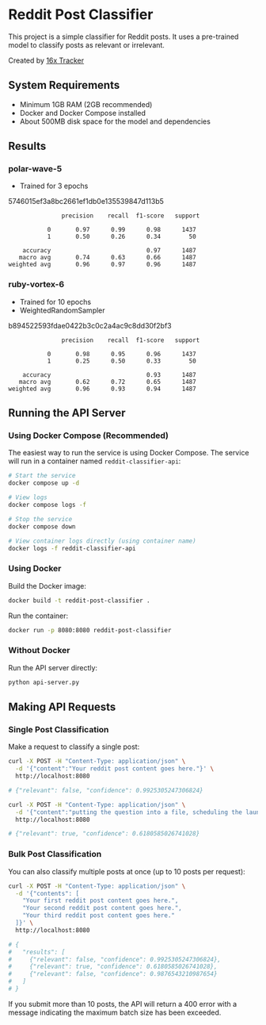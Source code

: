 # Reddit Post Classifier

This project is a simple classifier for Reddit posts. It uses a pre-trained model to classify posts as relevant or irrelevant.

Created by [16x Tracker](https://tracker.16x.engineer/)

## System Requirements

- Minimum 1GB RAM (2GB recommended)
- Docker and Docker Compose installed
- About 500MB disk space for the model and dependencies

## Results

### polar-wave-5

- Trained for 3 epochs

5746015ef3a8bc2661ef1db0e135539847d113b5

```
               precision    recall  f1-score   support

           0       0.97      0.99      0.98      1437
           1       0.50      0.26      0.34        50

    accuracy                           0.97      1487
   macro avg       0.74      0.63      0.66      1487
weighted avg       0.96      0.97      0.96      1487
```

### ruby-vortex-6

- Trained for 10 epochs
- WeightedRandomSampler

b894522593fdae0422b3c0c2a4ac9c8dd30f2bf3

```
               precision    recall  f1-score   support

           0       0.98      0.95      0.96      1437
           1       0.25      0.50      0.33        50

    accuracy                           0.93      1487
   macro avg       0.62      0.72      0.65      1487
weighted avg       0.96      0.93      0.94      1487
```

## Running the API Server

### Using Docker Compose (Recommended)

The easiest way to run the service is using Docker Compose. The service will run in a container named `reddit-classifier-api`:

```bash
# Start the service
docker compose up -d

# View logs
docker compose logs -f

# Stop the service
docker compose down

# View container logs directly (using container name)
docker logs -f reddit-classifier-api
```

### Using Docker

Build the Docker image:

```bash
docker build -t reddit-post-classifier .
```

Run the container:

```bash
docker run -p 8080:8080 reddit-post-classifier
```

### Without Docker

Run the API server directly:

```bash
python api-server.py
```

## Making API Requests

### Single Post Classification

Make a request to classify a single post:

```bash
curl -X POST -H "Content-Type: application/json" \
  -d '{"content":"Your reddit post content goes here."}' \
  http://localhost:8080

# {"relevant": false, "confidence": 0.9925305247306824}

curl -X POST -H "Content-Type: application/json" \
  -d '{"content":"putting the question into a file, scheduling the launch, open project, paste the question and have Claude write the answer in a file"}' \
  http://localhost:8080

# {"relevant": true, "confidence": 0.6180585026741028}
```

### Bulk Post Classification

You can also classify multiple posts at once (up to 10 posts per request):

```bash
curl -X POST -H "Content-Type: application/json" \
  -d '{"contents": [
    "Your first reddit post content goes here.",
    "Your second reddit post content goes here.",
    "Your third reddit post content goes here."
  ]}' \
  http://localhost:8080

# {
#   "results": [
#     {"relevant": false, "confidence": 0.9925305247306824},
#     {"relevant": true, "confidence": 0.6180585026741028},
#     {"relevant": false, "confidence": 0.9876543210987654}
#   ]
# }
```

If you submit more than 10 posts, the API will return a 400 error with a message indicating the maximum batch size has been exceeded.
